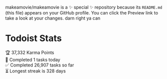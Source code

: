 makeamovie/makeamovie is a ✨ special ✨ repository because its `README.md` (this file) appears on your GitHub profile.
You can click the Preview link to take a look at your changes. darn right ya can

# Todoist Stats

<!-- TODO-IST:START -->
🏆  37,332 Karma Points           
🌸  Completed 1 tasks today           
✅  Completed 26,907 tasks so far           
⏳  Longest streak is 328 days
<!-- TODO-IST:END -->